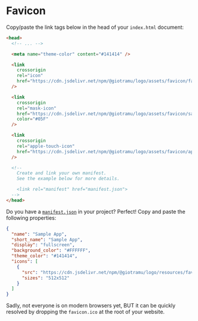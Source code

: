 # Favicon

Copy/paste the link tags below in the head of your `index.html` document:

```html
<head>
  <!-- ... -->

  <meta name="theme-color" content="#141414" />

  <link
    crossorigin
    rel="icon"
    href="https://cdn.jsdelivr.net/npm/@giotramu/logo/assets/favicon/favicon.svg"
  />

  <link
    crossorigin
    rel="mask-icon"
    href="https://cdn.jsdelivr.net/npm/@giotramu/logo/assets/favicon/safari-pinned-tab.svg"
    color="#05F"
  />

  <link
    crossorigin
    rel="apple-touch-icon"
    href="https://cdn.jsdelivr.net/npm/@giotramu/logo/assets/favicon/apple-touch-icon.png"
  />

  <!--
    Create and link your own manifest.
    See the example below for more details.

    <link rel="manifest" href="manifest.json">
  -->
</head>
```

Do you have a [`manifest.json`](https://developer.chrome.com/extensions/manifest) in your project? Perfect! Copy and paste the following properties:

```json
{
  "name": "Sample App",
  "short_name": "Sample App",
  "display": "fullscreen",
  "background_color": "#FFFFFF",
  "theme_color": "#141414",
  "icons": [
    {
      "src": "https://cdn.jsdelivr.net/npm/@giotramu/logo/resources/favicon/google-touch-icon.png",
      "sizes": "512x512"
    }
  ]
}
```

Sadly, not everyone is on modern browsers yet, BUT it can be quickly resolved by dropping the `favicon.ico` at the root of your website.
